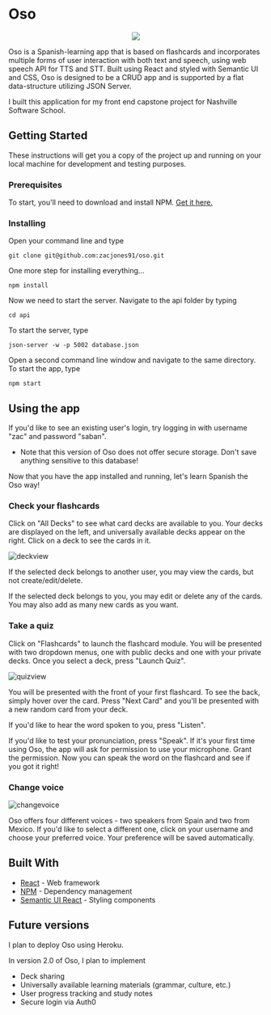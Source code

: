 # Oso

<!-- ![oso_logo](https://github.com/zacjones91/oso/blob/master/src/images/oso%202.png?raw=true) -->

<p align="center">
  <img src="https://github.com/zacjones91/oso/blob/master/src/images/oso%202.png?raw=true">
</p>

Oso is a Spanish-learning app that is based on flashcards and incorporates multiple forms of user interaction with both text and speech, using web speech API for TTS and STT.  Built using React and styled with Semantic UI and CSS, Oso is designed to be a CRUD app and is supported by a flat data-structure utilizing JSON Server.

I built this application for my front end capstone project for Nashville Software School.

## Getting Started

These instructions will get you a copy of the project up and running on your local machine for development and testing purposes.

### Prerequisites

To start, you'll need to download and install NPM. [Get it here.](https://www.npmjs.com/get-npm)

### Installing

Open your command line and type

```
git clone git@github.com:zacjones91/oso.git
```

One more step for installing everything...

```
npm install
```


Now we need to start the server. Navigate to the api folder by typing

```
cd api
```

To start the server, type

```
json-server -w -p 5002 database.json
```

Open a second command line window and navigate to the same directory. To start the app, type

```
npm start
``` 

## Using the app

If you'd like to see an existing user's login, try logging in with username "zac" and password "saban".

* Note that this version of Oso does not offer secure storage. Don't save anything sensitive to this database!

Now that you have the app installed and running, let's learn Spanish the Oso way!

### Check your flashcards

Click on "All Decks" to see what card decks are available to you. Your decks are displayed on the left, and universally available decks appear on the right. Click on a deck to see the cards in it.

![deckview](https://github.com/zacjones91/oso/blob/master/readmeimages/alldeckview.gif?raw=true)

If the selected deck belongs to another user, you may view the cards, but not create/edit/delete.

If the selected deck belongs to you, you may edit or delete any of the cards. You may also add as many new cards as you want.

### Take a quiz

Click on "Flashcards" to launch the flashcard module. You will be presented with two dropdown menus, one with public decks and one with your private decks. Once you select a deck, press "Launch Quiz".

![quizview](https://github.com/zacjones91/oso/blob/master/readmeimages/quizview.gif?raw=true)

You will be presented with the front of your first flashcard. To see the back, simply hover over the card. Press "Next Card" and you'll be presented with a new random card from your deck.

If you'd like to hear the word spoken to you, press "Listen".

If you'd like to test your pronunciation, press "Speak". If it's your first time using Oso, the app will ask for permission to use your microphone. Grant the permission. Now you can speak the word on the flashcard and see if you got it right!

### Change voice

![changevoice](https://github.com/zacjones91/oso/blob/master/readmeimages/voicechange.gif?raw=true)

Oso offers four different voices - two speakers from Spain and two from Mexico. If you'd like to select a different one, click on your username and choose your preferred voice. Your preference will be saved automatically.

## Built With

* [React](https://reactjs.org/) - Web framework
* [NPM](https://www.npmjs.com/) - Dependency management
* [Semantic UI React](https://react.semantic-ui.com/) - Styling components

## Future versions

I plan to deploy Oso using Heroku.

In version 2.0 of Oso, I plan to implement
* Deck sharing
* Universally available learning materials (grammar, culture, etc.)
* User progress tracking and study notes
* Secure login via Auth0